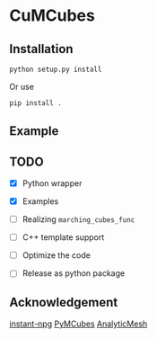 # CuMCubes

## Installation
```sh
python setup.py install
```
Or use
```sh
pip install .
```


## Example


## TODO
- [x] Python wrapper
- [x] Examples
- [ ] Realizing `marching_cubes_func`
- [ ] C++ template support
- [ ] Optimize the code
- [ ] Release as python package


## Acknowledgement
[instant-npg](https://github.com/NVlabs/instant-ngp)
[PyMCubes](https://github.com/pmneila/PyMCubes)
[AnalyticMesh](https://github.com/Gorilla-Lab-SCUT/AnalyticMesh)

